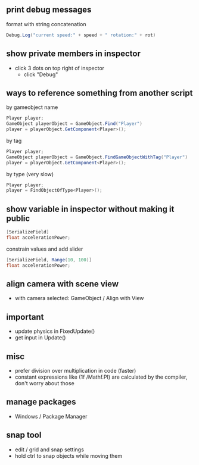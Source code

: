 ## print debug messages
format with string concatenation
```csharp
Debug.Log("current speed:" + speed + " rotation:" + rot)
```

## show private members in inspector
- click 3 dots on top right of inspector
	- click "Debug"

## ways to reference something from another script
by gameobject name
```csharp
Player player;
GameObject playerObject = GameObject.Find("Player")
player = playerObject.GetComponent<Player>();
```
by tag
```csharp
Player player;
GameObject playerObject = GameObject.FindGameObjectWithTag("Player")
player = playerObject.GetComponent<Player>();
```
by type (very slow)
```csharp
Player player;
player = FindObjectOfType<Player>();
```

## show variable in inspector without making it public
```csharp
[SerializeField]
float accelerationPower;
```
constrain values and add slider
```csharp
[SerializeField, Range(10, 100)]
float accelerationPower;
```
## align camera with scene view
- with camera selected: GameObject / Align with View

## important
- update physics in FixedUpdate()
- get input in Update()

## misc
- prefer division over multiplication in code (faster)
- constant expressions like (1f /Mathf.PI) are calculated by the compiler, don't worry about those

## manage packages
- Windows / Package Manager

## snap tool
- edit / grid and snap settings
- hold ctrl to snap objects while moving them
